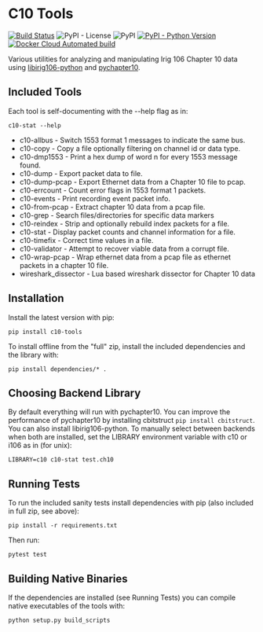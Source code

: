 
# C10 Tools

[![Build Status](https://img.shields.io/azure-devops/build/atac-bham/ee9fec36-25b3-4698-9fc2-f77a58ad9ecb/8)](https://dev.azure.com/atac-bham/c10-tools/_build/latest?definitionId=8&branchName=master)
![PyPI - License](https://img.shields.io/pypi/l/c10-tools)
![PyPI](https://img.shields.io/pypi/v/c10-tools)
[![PyPI - Python Version](https://img.shields.io/pypi/pyversions/c10-tools)](https://pypi.org/project/c10-tools/)
[![Docker Cloud Automated build](https://img.shields.io/docker/cloud/automated/mcferrill/c10-tools)](https://hub.docker.com/repository/docker/mcferrill/c10-tools/builds)

Various utilities for analyzing and manipulating Irig 106 Chapter 10 data using
[libirig106-python](https://github.com/atac/libirig106-python) and
[pychapter10](https://github.com/atac/pychapter10).


## Included Tools

Each tool is self-documenting with the --help flag as in:

```
c10-stat --help
```

* c10-allbus - Switch 1553 format 1 messages to indicate the same bus.
* c10-copy - Copy a file optionally filtering on channel id or data type.
* c10-dmp1553 - Print a hex dump of word n for every 1553 message found.
* c10-dump - Export packet data to file.
* c10-dump-pcap - Export Ethernet data from a Chapter 10 file to pcap.
* c10-errcount - Count error flags in 1553 format 1 packets.
* c10-events - Print recording event packet info.
* c10-from-pcap - Extract chapter 10 data from a pcap file.
* c10-grep - Search files/directories for specific data markers
* c10-reindex - Strip and optionally rebuild index packets for a file.
* c10-stat - Display packet counts and channel information for a file.
* c10-timefix - Correct time values in a file.
* c10-validator - Attempt to recover viable data from a corrupt file.
* c10-wrap-pcap - Wrap ethernet data from a pcap file as ethernet packets in a
  chapter 10 file.
* wireshark_dissector - Lua based wireshark dissector for Chapter 10 data

## Installation

Install the latest version with pip:

```
pip install c10-tools
```

To install offline from the "full" zip, install the included dependencies and the library with:

```
pip install dependencies/* .
```

## Choosing Backend Library

By default everything will run with pychapter10. You can improve the performance of pychapter10 by installing cbitstruct `pip install cbitstruct`. You can also install libirig106-python. To manually select between backends when both are installed, set the LIBRARY environment variable with c10 or i106 as in (for unix):

```
LIBRARY=c10 c10-stat test.ch10
```

## Running Tests

To run the included sanity tests install dependencies with pip (also included in full zip, see above):

```
pip install -r requirements.txt
```

Then run:

```
pytest test
```

## Building Native Binaries

If the dependencies are installed (see Running Tests) you can compile native executables of the tools with:

```
python setup.py build_scripts
```
